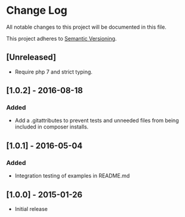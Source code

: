 # Change Log
All notable changes to this project will be documented in this file.

This project adheres to [Semantic Versioning](http://semver.org/).

## [Unreleased]

- Require php 7 and strict typing.

## [1.0.2] - 2016-08-18

### Added
- Add a .gitattributes to prevent tests and unneeded files from being included in composer installs.

## [1.0.1] - 2016-05-04

### Added
- Integration testing of examples in README.md

## [1.0.0] - 2015-01-26
- Initial release

